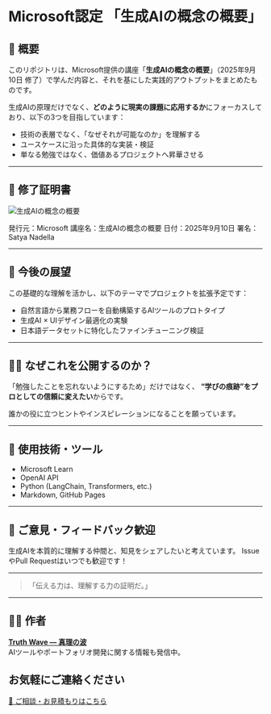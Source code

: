 # Microsoft認定 「生成AIの概念の概要」

## 🧠 概要

このリポジトリは、Microsoft提供の講座「**生成AIの概念の概要**」（2025年9月10日 修了）で学んだ内容と、それを基にした実践的アウトプットをまとめたものです。

生成AIの原理だけでなく、**どのように現実の課題に応用するか**にフォーカスしており、以下の3つを目指しています：

* 技術の表層でなく、「なぜそれが可能なのか」を理解する
* ユースケースに沿った具体的な実装・検証
* 単なる勉強ではなく、価値あるプロジェクトへ昇華させる

---

## 📜 修了証明書
![生成AIの概念の概要](https://github.com/user-attachments/assets/00e9197d-db8b-4bb1-ba12-ea03acadc091)



発行元：Microsoft
講座名：生成AIの概念の概要
日付：2025年9月10日
署名：Satya Nadella

---

## 🚀 今後の展望

この基礎的な理解を活かし、以下のテーマでプロジェクトを拡張予定です：

* 自然言語から業務フローを自動構築するAIツールのプロトタイプ
* 生成AI × UIデザイン最適化の実験
* 日本語データセットに特化したファインチューニング検証

---

## 🙋‍♂️ なぜこれを公開するのか？

「勉強したことを忘れないようにするため」だけではなく、
**“学びの痕跡”をプロとしての信頼に変えたい**からです。

誰かの役に立つヒントやインスピレーションになることを願っています。

---

## 📎 使用技術・ツール

* Microsoft Learn
* OpenAI API
* Python (LangChain, Transformers, etc.)
* Markdown, GitHub Pages

---

## 💬 ご意見・フィードバック歓迎

生成AIを本質的に理解する仲間と、知見をシェアしたいと考えています。
IssueやPull Requestはいつでも歓迎です！

---

> 「伝える力は、理解する力の証明だ。」

---

## 🧑‍💻 作者

**[Truth Wave ― 真理の波](https://github.com/truthwave)**  
AIツールやポートフォリオ開発に関する情報も発信中。

## お気軽にご連絡ください
[📩 ご相談・お見積もりはこちら](mailto:realmadrid71214591@gmail.com)

